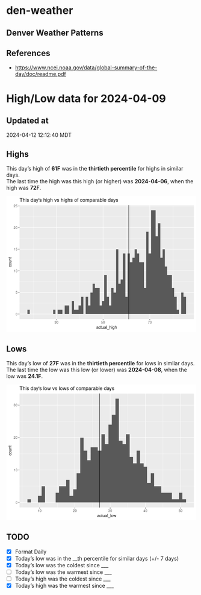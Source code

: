 # den-weather


## Denver Weather Patterns

## References

- <https://www.ncei.noaa.gov/data/global-summary-of-the-day/doc/readme.pdf>

# High/Low data for 2024-04-09

## Updated at

2024-04-12 12:12:40 MDT

## Highs

This day’s high of **61F** was in the **thirtieth percentile** for highs
in similar days.  
The last time the high was this high (or higher) was **2024-04-06**,
when the high was **72F**.

![](readme_files/figure-commonmark/unnamed-chunk-4-1.png)

## Lows

This day’s low of **27F** was in the **thirtieth percentile** for lows
in similar days.  
The last time the low was this low (or lower) was **2024-04-08**, when
the low was **24.1F**.

![](readme_files/figure-commonmark/unnamed-chunk-6-1.png)

## TODO

- [x] Format Daily
- [x] Today’s low was in the \_\_th percentile for similar days (+/- 7
  days)
- [x] Today’s low was the coldest since \_\_\_
- [ ] Today’s low was the warmest since \_\_\_
- [ ] Today’s high was the coldest since \_\_\_
- [x] Today’s high was the warmest since \_\_\_

